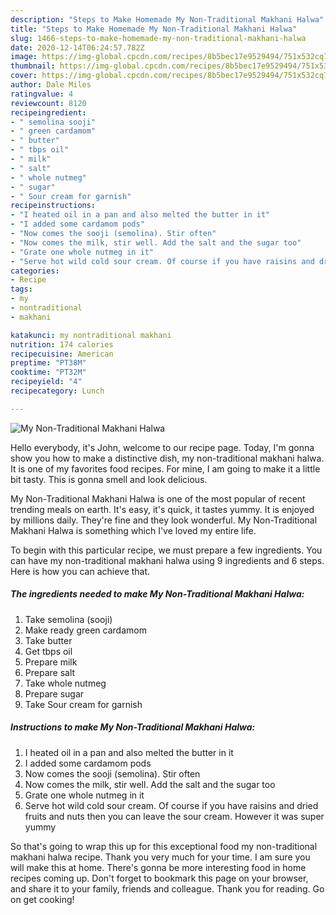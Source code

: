 ```yaml
---
description: "Steps to Make Homemade My Non-Traditional Makhani Halwa"
title: "Steps to Make Homemade My Non-Traditional Makhani Halwa"
slug: 1466-steps-to-make-homemade-my-non-traditional-makhani-halwa
date: 2020-12-14T06:24:57.782Z
image: https://img-global.cpcdn.com/recipes/8b5bec17e9529494/751x532cq70/my-non-traditional-makhani-halwa-recipe-main-photo.jpg
thumbnail: https://img-global.cpcdn.com/recipes/8b5bec17e9529494/751x532cq70/my-non-traditional-makhani-halwa-recipe-main-photo.jpg
cover: https://img-global.cpcdn.com/recipes/8b5bec17e9529494/751x532cq70/my-non-traditional-makhani-halwa-recipe-main-photo.jpg
author: Dale Miles
ratingvalue: 4
reviewcount: 8120
recipeingredient:
- " semolina sooji"
- " green cardamom"
- " butter"
- " tbps oil"
- " milk"
- " salt"
- " whole nutmeg"
- " sugar"
- " Sour cream for garnish"
recipeinstructions:
- "I heated oil in a pan and also melted the butter in it"
- "I added some cardamom pods"
- "Now comes the sooji (semolina). Stir often"
- "Now comes the milk, stir well. Add the salt and the sugar too"
- "Grate one whole nutmeg in it"
- "Serve hot wild cold sour cream. Of course if you have raisins and dried fruits and nuts then you can leave the sour cream. However it was super yummy"
categories:
- Recipe
tags:
- my
- nontraditional
- makhani

katakunci: my nontraditional makhani 
nutrition: 174 calories
recipecuisine: American
preptime: "PT38M"
cooktime: "PT32M"
recipeyield: "4"
recipecategory: Lunch

---
```



![My Non-Traditional Makhani Halwa](https://img-global.cpcdn.com/recipes/8b5bec17e9529494/751x532cq70/my-non-traditional-makhani-halwa-recipe-main-photo.jpg)

Hello everybody, it's John, welcome to our recipe page. Today, I'm gonna show you how to make a distinctive dish, my non-traditional makhani halwa. It is one of my favorites food recipes. For mine, I am going to make it a little bit tasty. This is gonna smell and look delicious.



My Non-Traditional Makhani Halwa is one of the most popular of recent trending meals on earth. It's easy, it's quick, it tastes yummy. It is enjoyed by millions daily. They're fine and they look wonderful. My Non-Traditional Makhani Halwa is something which I've loved my entire life.


To begin with this particular recipe, we must prepare a few ingredients. You can have my non-traditional makhani halwa using 9 ingredients and 6 steps. Here is how you can achieve that.

<!--inarticleads1-->

##### The ingredients needed to make My Non-Traditional Makhani Halwa:

1. Take  semolina (sooji)
1. Make ready  green cardamom
1. Take  butter
1. Get  tbps oil
1. Prepare  milk
1. Prepare  salt
1. Take  whole nutmeg
1. Prepare  sugar
1. Take  Sour cream for garnish




<!--inarticleads2-->

##### Instructions to make My Non-Traditional Makhani Halwa:

1. I heated oil in a pan and also melted the butter in it
1. I added some cardamom pods
1. Now comes the sooji (semolina). Stir often
1. Now comes the milk, stir well. Add the salt and the sugar too
1. Grate one whole nutmeg in it
1. Serve hot wild cold sour cream. Of course if you have raisins and dried fruits and nuts then you can leave the sour cream. However it was super yummy




So that's going to wrap this up for this exceptional food my non-traditional makhani halwa recipe. Thank you very much for your time. I am sure you will make this at home. There's gonna be more interesting food in home recipes coming up. Don't forget to bookmark this page on your browser, and share it to your family, friends and colleague. Thank you for reading. Go on get cooking!

